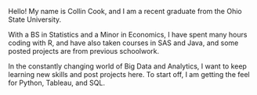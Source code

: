 Hello! My name is Collin Cook, and I am a recent graduate from the Ohio State University.

With a BS in Statistics and a Minor in Economics, I have spent many hours coding with R, and have also taken courses in SAS and Java, and some posted projects are from previous schoolwork.

In the constantly changing world of Big Data and Analytics, I want to keep learning new skills and post projects here. To start off, I am getting the feel for Python, Tableau, and SQL.

<!---
cmcook910/cmcook910 is a ✨ special ✨ repository because its `README.md` (this file) appears on your GitHub profile.
You can click the Preview link to take a look at your changes.
--->
